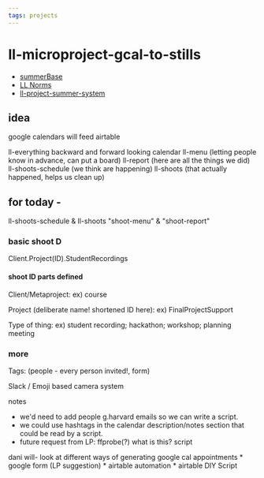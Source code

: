 ```yaml
---
tags: projects
---
```


# ll-microproject-gcal-to-stills


* [summerBase ](https://airtable.com/appBjRJSsYUhy6SQr/tbl2qwzUD7QhDgOCj/viwX3DFY5ntDOEl6s?blocks=hide)
* [LL Norms](/bTQn-2m1RAq1C7g7vT-a8Q)
* [ll-project-summer-system](https://hackmd.io/L1bJvNwkQkKlsN567JinsQ?view)

## idea
google calendars will feed airtable



ll-everything
backward and forward looking calendar
ll-menu (letting people know in advance, can put a board)
ll-report (here are all the things we did)
ll-shoots-schedule (we think are happening)
ll-shoots (that actually happened, helps us clean up)


## for today - 
ll-shoots-schedule & ll-shoots
"shoot-menu" & "shoot-report"

### basic shoot D
Client.Project(ID).StudentRecordings
#### shoot ID parts defined
Client/Metaproject:
ex) course

Project (deliberate name! shortened ID here):
ex) FinalProjectSupport

Type of thing:
ex) student recording; hackathon; workshop; planning meeting

### more
Tags:
(people - every person invited!, form)

Slack / Emoji based camera system

notes
* we'd need to add people g.harvard emails so we can write a script.
* we could use hashtags in the calendar description/notes section that could be read by a script.
* future request from LP: ffprobe(?) what is this? script

dani will- 
look at different ways of generating google cal appointments
    * google form (LP suggestion)
    * airtable automation
    * airtable DIY Script
